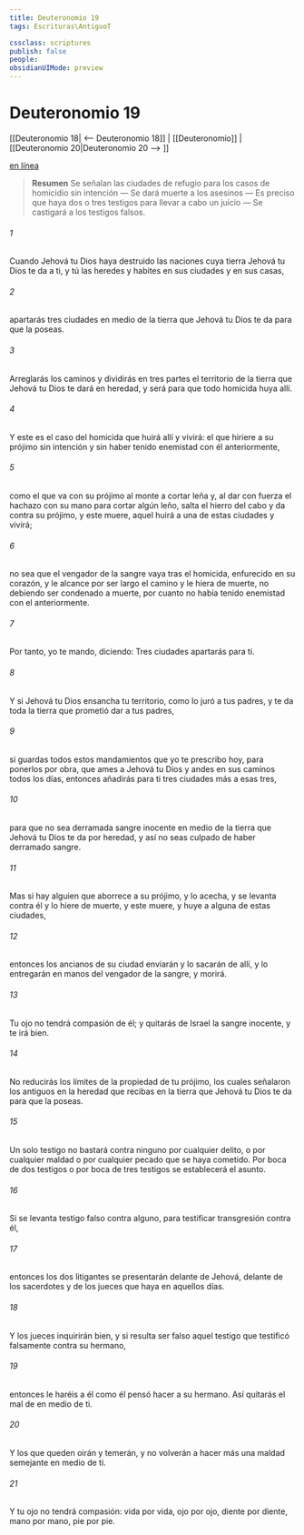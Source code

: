 ```yaml
---
title: Deuteronomio 19
tags: Escrituras\AntiguoT

cssclass: scriptures
publish: false
people:
obsidianUIMode: preview
---
```


# Deuteronomio 19
[[Deuteronomio 18| <-- Deuteronomio 18]] | [[Deuteronomio]] | [[Deuteronomio 20|Deuteronomio 20 --> ]]

[en línea](https://churchofjesuschrist.org/study/scriptures/ot/deut/19?lang=spa)

> __Resumen__
Se señalan las ciudades de refugio para los casos de homicidio sin intención — Se dará muerte a los asesinos — Es preciso que haya dos o tres testigos para llevar a cabo un juicio — Se castigará a los testigos falsos.

###### 1 
Cuando Jehová tu Dios haya destruido las naciones cuya tierra Jehová tu Dios te da a ti, y tú las heredes y habites en sus ciudades y en sus casas,

###### 2 
apartarás tres ciudades en medio de la tierra que Jehová tu Dios te da para que la poseas.

###### 3 
Arreglarás los caminos y dividirás en tres partes el territorio de la tierra que Jehová tu Dios te dará en heredad, y será para que todo homicida huya allí.

###### 4 
Y este es el caso del homicida que huirá allí y vivirá: el que hiriere a su prójimo sin intención y sin haber tenido enemistad con él anteriormente,

###### 5 
como el que va con su prójimo al monte a cortar leña y, al dar con fuerza el hachazo con su mano para cortar algún leño, salta el hierro del cabo y da contra su prójimo, y este muere, aquel huirá a una de estas ciudades y vivirá;

###### 6 
no sea que el vengador de la sangre vaya tras el homicida, enfurecido en su corazón, y le alcance por ser largo el camino y le hiera de muerte, no debiendo ser condenado a muerte, por cuanto no había tenido enemistad con el  anteriormente.

###### 7 
Por tanto, yo te mando, diciendo: Tres ciudades apartarás para ti.

###### 8 
Y si Jehová tu Dios ensancha tu territorio, como lo juró a tus padres, y te da toda la tierra que prometió dar a tus padres,

###### 9 
si guardas todos estos mandamientos que yo te prescribo hoy, para ponerlos por obra, que ames a Jehová tu Dios y andes en sus caminos todos los días, entonces añadirás para ti tres ciudades más a esas tres,

###### 10 
para que no sea derramada sangre inocente en medio de la tierra que Jehová tu Dios te da por heredad, y así no seas culpado de haber derramado sangre.

###### 11 
Mas si hay alguien que aborrece a su prójimo, y lo acecha, y se levanta contra él y lo hiere de muerte, y este muere, y huye a alguna de estas ciudades,

###### 12 
entonces los ancianos de su ciudad enviarán y lo sacarán de allí, y lo entregarán en manos del vengador de la sangre, y morirá.

###### 13 
Tu ojo no tendrá compasión de él; y quitarás de Israel la  sangre inocente, y te irá bien.

###### 14 
No reducirás los límites de la propiedad de tu prójimo, los cuales señalaron los antiguos en la heredad que recibas en la tierra que Jehová tu Dios te da para que la poseas.

###### 15 
Un solo testigo no bastará contra ninguno por cualquier delito, o por cualquier maldad o por cualquier pecado que se haya cometido. Por boca de dos testigos o por boca de tres testigos se establecerá el asunto.

###### 16 
Si se levanta testigo falso contra alguno, para testificar transgresión contra él,

###### 17 
entonces los dos litigantes se presentarán delante de Jehová, delante de los sacerdotes y de los jueces que haya en aquellos días.

###### 18 
Y los jueces inquirirán bien, y si resulta ser falso aquel testigo que testificó falsamente contra su hermano,

###### 19 
entonces le haréis a él como él pensó hacer a su hermano. Así quitarás el mal de en medio de ti.

###### 20 
Y los que queden oirán y temerán, y no volverán a hacer más una maldad semejante en medio de ti.

###### 21 
Y tu ojo no tendrá compasión: vida por vida, ojo por ojo, diente por diente, mano por mano, pie por pie.

